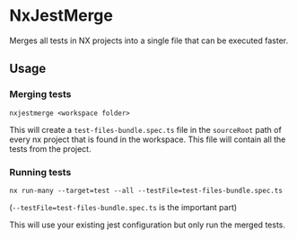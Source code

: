 # NxJestMerge
Merges all tests in NX projects into a single file that can be executed faster.

## Usage

### Merging tests
```
nxjestmerge <workspace folder>
```

This will create a `test-files-bundle.spec.ts` file in the `sourceRoot` path of every nx project that is found in the workspace.
This file will contain all the tests from the project.

### Running tests
```
nx run-many --target=test --all --testFile=test-files-bundle.spec.ts
```
(`--testFile=test-files-bundle.spec.ts` is the important part)

This will use your existing jest configuration but only run the merged tests.